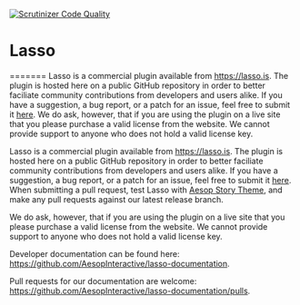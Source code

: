 [![Scrutinizer Code Quality](https://scrutinizer-ci.com/g/AesopInteractive/lasso/badges/quality-score.png?b=master)](https://scrutinizer-ci.com/g/AesopInteractive/lasso/?branch=master)

# Lasso
=======
Lasso is a commercial plugin available from https://lasso.is. The plugin is hosted here on a public GitHub repository in order to better faciliate community contributions from developers and users alike. If you have a suggestion, a bug report, or a patch for an issue, feel free to submit it [here](https://github.com/AesopInteractive/lasso/issues). We do ask, however, that if you are using the plugin on a live site that you please purchase a valid license from the website. We cannot provide support to anyone who does not hold a valid license key.

Lasso is a commercial plugin available from https://lasso.is. The plugin is hosted here on a public GitHub repository in order to better faciliate community contributions from developers and users alike. If you have a suggestion, a bug report, or a patch for an issue, feel free to submit it [here](https://github.com/AesopInteractive/lasso/issues). When submitting a pull request, test Lasso with [Aesop Story Theme](https://github.com/AesopInteractive/https://github.com/AesopInteractive/aesop-story-theme), and make any pull requests against our latest release branch.

We do ask, however, that if you are using the plugin on a live site that you please purchase a valid license from the website. We cannot provide support to anyone who does not hold a valid license key.

Developer documentation can be found here: https://github.com/AesopInteractive/lasso-documentation.

Pull requests for our documentation are welcome: https://github.com/AesopInteractive/lasso-documentation/pulls. 
